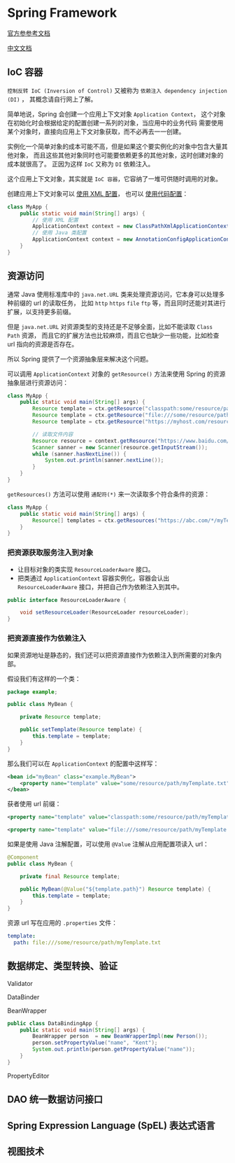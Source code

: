 # Spring Framework

[官方参参考文档](https://docs.spring.io/spring-framework/docs/current/reference/html/)

[中文文档](https://www.cntofu.com/book/95/index.html)

## IoC 容器

`控制反转 IoC (Inversion of Control)` 
又被称为 `依赖注入 dependency injection (DI)` ，
其概念请自行网上了解。

简单地说，Spring 会创建一个应用上下文对象 `Application Context`，
这个对象在初始化时会根据给定的配置创建一系列的对象，当应用中的业务代码
需要使用某个对象时，直接向应用上下文对象获取，而不必再去一一创建。

实例化一个简单对象的成本可能不高，但是如果这个要实例化的对象中包含大量其他对象，
而且这些其他对象同时也可能要依赖更多的其他对象，这时创建对象的成本就很高了。
正因为这样 `IoC` 又称为 `DI` 依赖注入。

这个应用上下文对象，其实就是 `IoC 容器`，它容纳了一堆可供随时调用的对象。

创建应用上下文对象可以
[使用 XML 配置](https://docs.spring.io/spring-framework/docs/current/reference/html/core.html#beans-factory-instantiation )，
也可以 
[使用代码配置](https://docs.spring.io/spring-framework/docs/current/reference/html/core.html#beans-java )：
```java
class MyApp {
    public static void main(String[] args) {
        // 使用 XML 配置
        ApplicationContext context = new ClassPathXmlApplicationContext("services.xml");
        // 使用 Java 类配置
        ApplicationContext context = new AnnotationConfigApplicationContext(AppConfig.class);
    }
}
```
## 资源访问

通常 Java 使用标准库中的 `java.net.URL` 类来处理资源访问，它本身可以处理多种前缀的 url 的读取任务，
比如 `http` `https` `file` `ftp` 等，而且同时还能对其进行扩展，以支持更多前缀。

但是 `java.net.URL` 对资源类型的支持还是不足够全面，比如不能读取 `Class Path` 资源，
而且它的扩展方法也比较麻烦，而且它也缺少一些功能，比如检查 url 指向的资源是否存在。

所以 Spring 提供了一个资源抽象层来解决这个问题。

可以调用 `ApplicationContext` 对象的 `getResource()` 方法来使用 Spring 的资源抽象层进行资源访问：

```java
class MyApp {
    public static void main(String[] args) {
        Resource template = ctx.getResource("classpath:some/resource/path/myTemplate.txt");
        Resource template = ctx.getResource("file:///some/resource/path/myTemplate.txt");
        Resource template = ctx.getResource("https://myhost.com/resource/path/myTemplate.txt");

        // 读取文件内容
        Resource resource = context.getResource("https://www.baidu.com/index.php");
        Scanner sanner = new Scanner(resource.getInputStream());
        while (sanner.hasNextLine()) {
            System.out.println(sanner.nextLine());
        }
    }
}
```

`getResources()` 方法可以使用 `通配符(*)` 来一次读取多个符合条件的资源：
```java
class MyApp {
    public static void main(String[] args) {
        Resource[] templates = ctx.getResources("https://abc.com/*/myTemplate.txt");
    }
}
```

### 把资源获取服务注入到对象

- 让目标对象的类实现 `ResourceLoaderAware` 接口。
- 把类通过 `ApplicationContext` 容器实例化，容器会认出`ResourceLoaderAware` 接口，并把自己作为依赖注入到其中。

```java
public interface ResourceLoaderAware {

    void setResourceLoader(ResourceLoader resourceLoader);
}
```

### 把资源直接作为依赖注入

如果资源地址是静态的，我们还可以把资源直接作为依赖注入到所需要的对象内部。

假设我们有这样的一个类：
```java
package example;

public class MyBean {

    private Resource template;

    public setTemplate(Resource template) {
        this.template = template;
    }
}
```

那么我们可以在 `ApplicationContext` 的配置中这样写：
```xml
<bean id="myBean" class="example.MyBean">
    <property name="template" value="some/resource/path/myTemplate.txt"/>
</bean>
```
获者使用 url 前缀：
```xml
<property name="template" value="classpath:some/resource/path/myTemplate.txt"/>
```
```xml
<property name="template" value="file:///some/resource/path/myTemplate.txt"/>
```

如果是使用 Java 注解配置，可以使用 `@Value` 注解从应用配置项读入 url：
```java
@Component
public class MyBean {

    private final Resource template;

    public MyBean(@Value("${template.path}") Resource template) {
        this.template = template;
    }
}
```
资源 url 写在应用的 `.properties` 文件：
```yaml
template:
  path: file:///some/resource/path/myTemplate.txt
```

## 数据绑定、类型转换、验证

Validator

DataBinder

BeanWrapper

```java
public class DataBindingApp {
    public static void main(String[] args) {
        BeanWrapper person  = new BeanWrapperImpl(new Person());
        person.setPropertyValue("name", "Kent");
        System.out.println(person.getPropertyValue("name"));
    }
}
```

PropertyEditor

## DAO 统一数据访问接口
## Spring Expression Language (SpEL) 表达式语言
## 视图技术